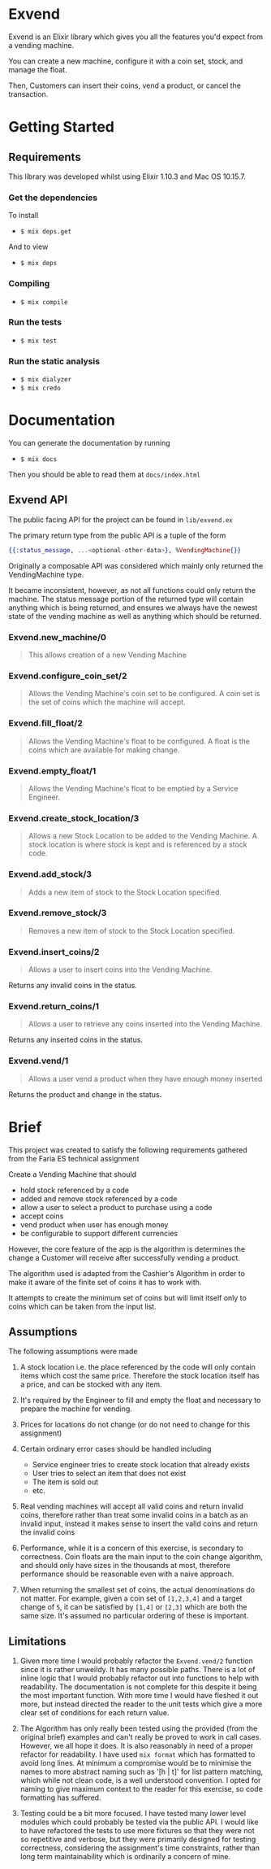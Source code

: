 # Exvend

Exvend is an Elixir library which gives you all the features you'd expect from a vending machine.

You can create a new machine, configure it with a coin set, stock, and manage the float.

Then, Customers can insert their coins, vend a product, or cancel the transaction.

# Getting Started

## Requirements
This library was developed whilst using Elixir 1.10.3 and Mac OS 10.15.7.

### Get the dependencies
To install
- `$ mix deps.get`

And to view
- `$ mix deps`

### Compiling
- `$ mix compile`

### Run the tests
- `$ mix test`

### Run the static analysis

- `$ mix dialyzer`
- `$ mix credo`

# Documentation

You can generate the documentation by running
- `$ mix docs`

Then you should be able to read them at `docs/index.html`

## Exvend API
The public facing API for the project can be found in `lib/exvend.ex`

The primary return type from the public API is a tuple of the form

```elixir
{{:status_message, ...<optional-other-data>}, %VendingMachine{}}
```

Originally a composable API was considered which mainly only returned the VendingMachine type.

It became inconsistent, however, as not all functions could only return the machine. The status message portion
of the returned type will contain anything which is being returned, and ensures we always 
have the newest state of the vending machine as well as anything which should be returned.

### Exvend.new_machine/0
> This allows creation of a new Vending Machine

### Exvend.configure_coin_set/2
> Allows the Vending Machine's coin set to be configured.
> A coin set is the set of coins which the machine will accept.

### Exvend.fill_float/2
> Allows the Vending Machine's float to be configured.
> A float is the coins which are available for making change.

### Exvend.empty_float/1
> Allows the Vending Machine's float to be emptied by a Service Engineer.

### Exvend.create_stock_location/3
> Allows a new Stock Location to be added to the Vending Machine.
> A stock location is where stock is kept and is referenced by a stock code.

### Exvend.add_stock/3
> Adds a new item of stock to the Stock Location specified.

### Exvend.remove_stock/3
> Removes a new item of stock to the Stock Location specified.

### Exvend.insert_coins/2
> Allows a user to insert coins into the Vending Machine.

Returns any invalid coins in the status.


### Exvend.return_coins/1
> Allows a user to retrieve any coins inserted into the Vending Machine.

Returns any inserted coins in the status.


### Exvend.vend/1
> Allows a user vend a product when they have enough money inserted

Returns the product and change in the status.


# Brief
This project was created to satisfy the following requirements gathered from the Faria ES technical assignment

Create a Vending Machine that should
- hold stock referenced by a code
- added and remove stock referenced by a code
- allow a user to select a product to purchase using a code
- accept coins
- vend product when user has enough money
- be configurable to support different currencies

However, the core feature of the app is the algorithm is determines the change 
a Customer will receive after successfully vending a product.

The algorithm used is adapted from the Cashier's Algorithm in order to make it aware of the finite set of coins it has to work with.

It attempts to create the minimum set of coins but will limit itself only to coins which can be taken from the input list.

## Assumptions
The following assumptions were made
1. A stock location i.e. the place referenced by the code will only
   contain items which cost the same price. Therefore the stock location itself has a price, and can be stocked with any item.

2. It's required by the Engineer to fill and empty the float and necessary to prepare the machine
   for vending.

3. Prices for locations do not change (or do not need to change for this assignment)

4. Certain ordinary error cases should be handled including
   - Service engineer tries to create stock location that already exists
   - User tries to select an item that does not exist
   - The item is sold out
   - etc.

5. Real vending machines will accept all valid coins and return invalid coins, therefore rather than treat some invalid coins
   in a batch as an invalid input, instead it makes sense to insert the valid coins and return the invalid coins
6. Performance, while it is a concern of this exercise, is secondary to correctness. Coin floats are the main input to the
   coin change algorithm, and should only have sizes in the thousands at most, therefore performance should be reasonable even with a naive approach.
6. When returning the smallest set of coins, the actual denominations do not matter. For example, given a coin set of `[1,2,3,4]` and a target change of `5`, it can be satisfied by `[1,4]` or `[2,3]` which are both the same size. It's assumed no particular ordering of these is important.

## Limitations

1. Given more time I would probably refactor the `Exvend.vend/2` function since it is rather unweildy. It has many possible
paths. There is a lot of inline logic that I would probably refactor out into functions to help with readability. The documentation is not complete
for this despite it being the most important function. With more time I would have fleshed it out more, but instead directed the reader to the
unit tests which give a more clear set of conditions for each return value.

2. The Algorithm has only really been tested using the provided (from the original brief) examples and can't really be proved to work in call cases.
However, we all hope it does. It is also reasonably in need of a proper refactor for readability. I have used `mix format` which has formatted to avoid long lines.
At minimum a compromise would be to minimise the names to more abstract naming such as '[h | t]' for list pattern matching, which while not 
clean code, is a well understood convention. I opted for naming to give maximum context to the reader for this exercise, so code formatting
has suffered.

4. Testing could be a bit more focused. I have tested many lower level modules which could probably be tested via the public API.
I would like to have refactored the tests to use more fixtures so that they were not so repetitive and verbose, but they were primarily designed for 
testing correctness, considering the assignment's time constraints, rather than long term maintainability which is ordinarily a concern of mine.
